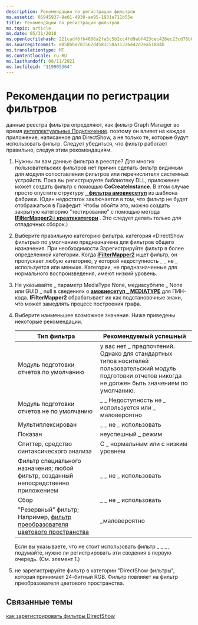 ```yaml
---
description: Рекомендации по регистрации фильтров
ms.assetid: 05945937-9e01-4930-ae95-1931a711b55e
title: Рекомендации по регистрации фильтров
ms.topic: article
ms.date: 05/31/2018
ms.openlocfilehash: 221cadf6fb4806a2fa5c5b2cc4fd9abf423cec426ec23cd76b0bc642080852af
ms.sourcegitcommit: e858bbe701567d4583c50a11326e42d7ea51804b
ms.translationtype: MT
ms.contentlocale: ru-RU
ms.lasthandoff: 08/11/2021
ms.locfileid: "119905364"
---
```

# <a name="guidelines-for-registering-filters"></a>Рекомендации по регистрации фильтров

данные реестра фильтра определяют, как фильтр Graph Manager во время [интеллектуальных Подключение](intelligent-connect.md). поэтому он влияет на каждое приложение, написанное для DirectShow, а не только те, которые будут использовать фильтр. Следует убедиться, что фильтр работает правильно, следуя этим рекомендациям.

1.  Нужны ли вам данные фильтра в реестре? Для многих пользовательских фильтров нет причин сделать фильтр видимым для модуля сопоставления фильтров или перечислителя системных устройств. Пока вы регистрируете библиотеку DLL, приложение может создать фильтр с помощью **CoCreateInstance**. В этом случае просто опустите структуру [**\_ фильтра амовиесетуп**](amoviesetup-filter.md) из шаблона фабрики. (Один недостаток заключается в том, что фильтр не будет отображаться в Графедит. Чтобы обойти это, можно создать закрытую категорию "тестирование" с помощью метода [**IFilterMapper2:: креатекатегори**](/windows/desktop/api/Strmif/nf-strmif-ifiltermapper2-createcategory) . Это следует делать только для отладочных сборок.)
2.  Выберите правильную категорию фильтра. категория «DirectShow фильтры» по умолчанию предназначена для фильтров общего назначения. При необходимости Зарегистрируйте фильтр в более определенной категории. Когда [**IFilterMapper2**](/windows/desktop/api/Strmif/nn-strmif-ifiltermapper2) ищет фильтр, он пропускает любую категорию, у которой недоступность \_ \_ не \_ используется или меньше. Категории, не предназначенные для нормального воспроизведения, имеют низкий уровень.
3.  Не указывайте \_ параметр MediaType None, медиасубтипе \_ None или GUID \_ null в сведениях о [**амовиесетуп \_ MEDIATYPE**](amoviesetup-mediatype.md) для ПИН-кода. **IFilterMapper2** обрабатывает их как подстановочные знаки, что может замедлять процесс построения графа.
4.  Выберите наименьшее возможное значение. Ниже приведены некоторые рекомендации.

    | Тип фильтра                                                                                       | Рекомендуемый успешный                                                                                   |
    |------------------------------------------------------------------------------------------------------|-----------------------------------------------------------------------------------------------------|
    | Модуль подготовки отчетов по умолчанию                                                                                     | у вас нет \_ предпочтений. Однако для стандартных типов носителей пользовательский модуль подготовки отчетов никогда не должен быть значением по умолчанию. |
    | Модуль подготовки отчетов не по умолчанию                                                                                 | \_ \_ Недоступность не \_ используется или \_ маловероятно                                                              |
    | Мультиплексирован                                                                                                  | \_ \_ не \_ использовать                                                                                 |
    | Показан                                                                                              | неуспешный \_ режим                                                                                       |
    | Спиттер, средство синтаксического анализа                                                                                      | С \_ нормальным или с низким уровнем                                                                              |
    | Фильтр специального назначения; любой фильтр, созданный непосредственно приложением                       | \_ \_ не \_ использовать                                                                                 |
    | Сбор                                                                                              | \_ \_ не \_ использовать                                                                                 |
    | "Резервный" фильтр; Например, [фильтр преобразователя цветового пространства](color-space-converter-filter.md) | \_маловероятно                                                                                     |

    

     

    Если вы указываете, что не стоит использовать фильтр \_ \_ \_ , подумайте, нужно ли регистрировать эти сведения в первую очередь. (См. элемент 1.)

5.  не зарегистрируйте фильтр в категории "DirectShow фильтры", которая принимает 24-битный RGB. Фильтр повлияет на фильтр преобразователя цветового пространства.

## <a name="related-topics"></a>Связанные темы

<dl> <dt>

[как зарегистрировать фильтры DirectShow](how-to-register-directshow-filters.md)
</dt> </dl>

 

 



